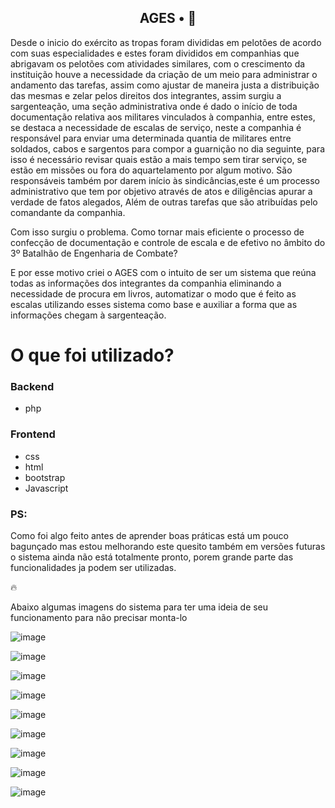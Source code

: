 <!-- <p align="center">
</p> -->

<h2 align="center">
  AGES • 🤖
</h2>

Desde o inicio do exército as tropas foram divididas em pelotões de acordo com suas especialidades e estes foram divididos em companhias que abrigavam os pelotões com atividades similares, com o crescimento da instituição houve a necessidade da criação de um meio para administrar o andamento das tarefas, assim como ajustar de maneira justa a distribuição das mesmas e zelar pelos direitos dos integrantes, assim surgiu a sargenteação, uma seção administrativa onde é dado o início de toda documentação relativa aos militares vinculados à companhia, entre estes, se destaca a necessidade de escalas de serviço, neste a companhia é responsável para enviar uma determinada quantia de militares entre soldados, cabos e sargentos para compor a guarnição no dia seguinte, para isso é necessário revisar quais estão a mais tempo sem tirar serviço, se estão em missões ou fora do aquartelamento por algum motivo. São responsáveis também por darem início às sindicâncias,este é um processo administrativo que tem por objetivo através de atos e diligências apurar a verdade de fatos alegados, Além de outras tarefas que são atribuídas pelo comandante da companhia.

Com isso surgiu o problema. Como tornar mais eficiente o processo de confecção de documentação e controle de escala e de efetivo no âmbito do 3º Batalhão de Engenharia de Combate?

E por esse motivo criei o AGES com o intuito de ser um sistema que reúna todas as informações dos integrantes da companhia eliminando a necessidade de procura em livros, automatizar o modo que é feito as escalas utilizando esses sistema como base e auxiliar a forma que as informações chegam à sargenteação.



<!-- <p align="center">
</p> -->

# O que foi utilizado?

### Backend
  - php

### Frontend
  - css
  - html
  - bootstrap
  - Javascript


### PS:

Como foi algo feito antes de aprender boas práticas está um pouco bagunçado mas estou melhorando este quesito também em versões futuras
o sistema ainda não está totalmente pronto, porem grande parte das funcionalidades ja podem ser utilizadas.

🔥

Abaixo algumas imagens do sistema para ter uma ideia de seu funcionamento para não precisar monta-lo


![image](https://user-images.githubusercontent.com/54964204/228043173-8d36a827-83b6-4c33-9e3d-35eb0954571d.png)

![image](https://user-images.githubusercontent.com/54964204/228043295-35df3e8c-28b5-4f6f-bfbc-0ac3fb07c78f.png)

![image](https://user-images.githubusercontent.com/54964204/228043361-12a6155d-e332-499d-91fa-bc1f36150559.png)

![image](https://user-images.githubusercontent.com/54964204/228043443-47a90ecf-008f-4e70-818d-5718b0a3e905.png)

![image](https://user-images.githubusercontent.com/54964204/228043527-779b956b-b734-42b8-a494-94e4b15787f5.png)

![image](https://user-images.githubusercontent.com/54964204/228043575-81566120-3a32-4ed1-9bfe-1070fc759f22.png)

![image](https://user-images.githubusercontent.com/54964204/228043628-f00118d0-23f3-4982-8267-9b9cf4c95f19.png)

![image](https://user-images.githubusercontent.com/54964204/228043678-303567fc-9ed9-4a7e-96e3-e5beed5f69f9.png)

![image](https://user-images.githubusercontent.com/54964204/228043755-eab1801e-9761-44dd-a144-92d69a49cf54.png)



